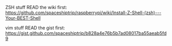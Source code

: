 ZSH stuff READ the wiki first:
https://github.com/spaceshiptrip/raspberrypi/wiki/Install-Z-Shell-(zsh)---Your-BEST-Shell


vim stuff READ the gist first:
https://gist.github.com/spaceshiptrip/b828a4e76b5b7ad08017ba55aeab5fd9


